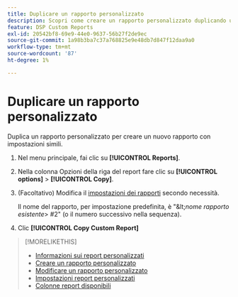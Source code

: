 ```yaml
---
title: Duplicare un rapporto personalizzato
description: Scopri come creare un rapporto personalizzato duplicando un rapporto esistente.
feature: DSP Custom Reports
exl-id: 20542bf8-69e9-44e0-9637-56b27f2de9ec
source-git-commit: 1a98b3ba7c37a768825e9e48db7d847f12daa9a0
workflow-type: tm+mt
source-wordcount: '87'
ht-degree: 1%

---
```


# Duplicare un rapporto personalizzato

Duplica un rapporto personalizzato per creare un nuovo rapporto con impostazioni simili.

1. Nel menu principale, fai clic su **[!UICONTROL Reports]**.

1. Nella colonna Opzioni della riga del report fare clic su **[!UICONTROL options]** > **[!UICONTROL Copy]**.

1. (Facoltativo) Modifica il [impostazioni dei rapporti](/help/dsp/reports/report-settings.md) secondo necessità.

   Il nome del rapporto, per impostazione predefinita, è &quot;\&lt;*nome rapporto esistente*\> \#2&quot; (o il numero successivo nella sequenza).

1. Clic **[!UICONTROL Copy Custom Report]**

>[!MORELIKETHIS]
>
>* [Informazioni sui report personalizzati](/help/dsp/reports/report-about.md)
>* [Creare un rapporto personalizzato](/help/dsp/reports/report-create.md)
>* [Modificare un rapporto personalizzato](/help/dsp/reports/report-edit.md)
>* [Impostazioni report personalizzati](/help/dsp/reports/report-settings.md)
>* [Colonne report disponibili](/help/dsp/reports/report-columns.md)

